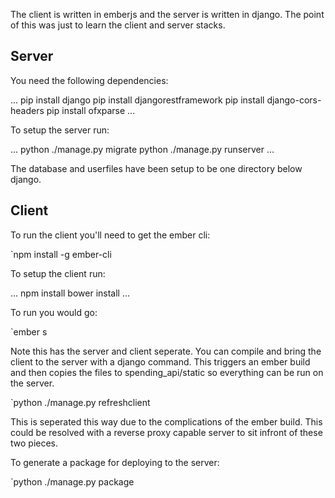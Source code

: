 The client is written in emberjs and the server is written in django.  The point of this was just to learn the client and server stacks.

## Server

You need the following dependencies:

...
pip install django
pip install djangorestframework
pip install django-cors-headers
pip install ofxparse
...

To setup the server run:

...
python ./manage.py migrate
python ./manage.py runserver
...

The database and userfiles have been setup to be one directory below django.


## Client

To run the client you'll need to get the ember cli:

`npm install -g ember-cli

To setup the client run:

...
npm install
bower install
...

To run you would go:

`ember s

Note this has the server and client seperate.  You can compile and bring the client to the server with a django command.  This triggers an ember build and then copies
the files to spending_api/static so everything can be run on the server.

`python ./manage.py refreshclient

This is seperated this way due to the complications of the ember build.  This could be resolved with a reverse proxy capable server to sit infront of these two pieces.

To generate a package for deploying to the server:

`python ./manage.py package
